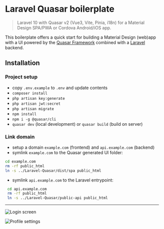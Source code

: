 # Laravel Quasar boilerplate
> Laravel 10 with Quasar v2 (Vue3, Vite, Pinia, i18n) for a Material Design SPA/PWA or Cordova Android/iOS app.

This boilerplate offers a quick start for building a Material Design (web)app with a UI powered by the [Quasar Framework](https://quasar.dev/introduction-to-quasar#what-is-quasar) combined with a [Laravel](https://laravel.com) backend.

## Installation
### Project setup
- copy `.env.example` to `.env` and update contents
- `composer install`
- `php artisan key:generate`
- `php artisan jwt:secret`
- `php artisan migrate`
- `npm install`
- `npm i -g @quasar/cli`
- `quasar dev` (local development) or `quasar build` (build on server)

### Link domain
- setup a domain `example.com` (frontend) and `api.example.com` (backend)
- symlink `example.com` to the Quasar generated UI folder:
```bash
cd example.com
rm -rf public_html
ln -s ../Laravel-Quasar/dist/spa public_html
```
- symlink `api.example.com` to the Laravel entrypoint:
```bash
 cd api.example.com
 rm -rf public_html
 ln -s ../Laravel-Quasar/public-api public_html
```
---
![Login screen](https://github.com/HansSchouten/Laravel-Quasar/assets/5946444/96939012-309c-4817-a124-0f26e24f627e)

![Profile settings](https://github.com/HansSchouten/Laravel-Quasar/assets/5946444/0a2c67df-5d4d-4e3b-97db-19a19581186e)

